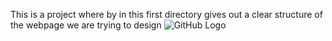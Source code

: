 This is a project where by in this first directory gives out a clear structure of the webpage we are trying to design
![GitHub Logo](https://encrypted-tbn0.gstatic.com/images?q=tbn:ANd9GcSaZQ6HrhPrYg1bqydauCacQdVWTsnV9Ls1cQ&usqp=CAU)


